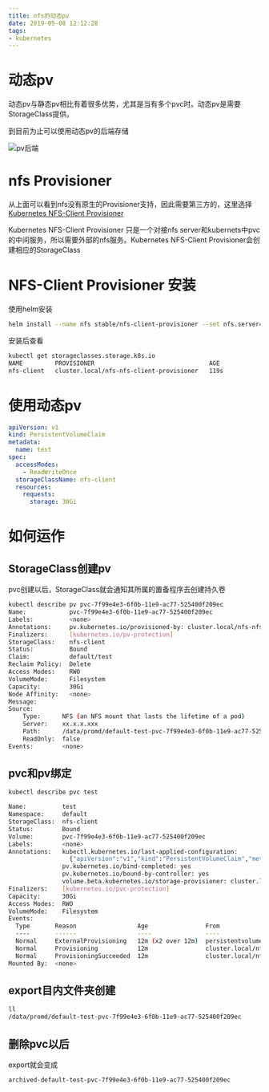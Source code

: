 ```yaml
---
title: nfs的动态pv
date: 2019-05-08 12:12:28
tags:
- kubernetes
---
```


# 动态pv

动态pv与静态pv相比有着很多优势，尤其是当有多个pvc时。动态pv是需要StorageClass提供。

<!--more-->

到目前为止可以使用动态pv的后端存储

![pv后端](https://qiniu.li-rui.top/pv后端.png)

# nfs Provisioner

从上面可以看到nfs没有原生的Provisioner支持，因此需要第三方的，这里选择[Kubernetes NFS-Client Provisioner](https://github.com/kubernetes-incubator/external-storage/tree/master/nfs-client)

Kubernetes NFS-Client Provisioner 只是一个对接nfs server和kubernets中pvc的中间服务，所以需要外部的nfs服务。Kubernetes NFS-Client Provisioner会创建相应的StorageClass

# NFS-Client Provisioner 安装

使用helm安装

```bash
helm install --name nfs stable/nfs-client-provisioner --set nfs.server=x.x.x.x --set storageClass.defaultClass=true --set nfs.path=/xxx
```

安装后查看

```bash
kubectl get storageclasses.storage.k8s.io
NAME         PROVISIONER                                AGE
nfs-client   cluster.local/nfs-nfs-client-provisioner   119s
```

# 使用动态pv

```yaml
apiVersion: v1
kind: PersistentVolumeClaim
metadata:
  name: test
spec:
  accessModes:
    - ReadWriteOnce
  storageClassName: nfs-client
  resources:
    requests:
      storage: 30Gi
```

# 如何运作

## StorageClass创建pv

pvc创建以后，StorageClass就会通知其所属的置备程序去创建持久卷

```bash
kubectl describe pv pvc-7f99e4e3-6f0b-11e9-ac77-525400f209ec
Name:            pvc-7f99e4e3-6f0b-11e9-ac77-525400f209ec
Labels:          <none>
Annotations:     pv.kubernetes.io/provisioned-by: cluster.local/nfs-nfs-client-provisioner
Finalizers:      [kubernetes.io/pv-protection]
StorageClass:    nfs-client
Status:          Bound
Claim:           default/test
Reclaim Policy:  Delete
Access Modes:    RWO
VolumeMode:      Filesystem
Capacity:        30Gi
Node Affinity:   <none>
Message:
Source:
    Type:      NFS (an NFS mount that lasts the lifetime of a pod)
    Server:    xx.x.x.xxx
    Path:      /data/promd/default-test-pvc-7f99e4e3-6f0b-11e9-ac77-525400f209ec
    ReadOnly:  false
Events:        <none>
```

## pvc和pv绑定

```bash
kubectl describe pvc test

Name:          test
Namespace:     default
StorageClass:  nfs-client
Status:        Bound
Volume:        pvc-7f99e4e3-6f0b-11e9-ac77-525400f209ec
Labels:        <none>
Annotations:   kubectl.kubernetes.io/last-applied-configuration:
                 {"apiVersion":"v1","kind":"PersistentVolumeClaim","metadata":{"annotations":{},"name":"test","namespace":"default"},"spec":{"accessModes":...
               pv.kubernetes.io/bind-completed: yes
               pv.kubernetes.io/bound-by-controller: yes
               volume.beta.kubernetes.io/storage-provisioner: cluster.local/nfs-nfs-client-provisioner
Finalizers:    [kubernetes.io/pvc-protection]
Capacity:      30Gi
Access Modes:  RWO
VolumeMode:    Filesystem
Events:
  Type       Reason                 Age                From                                                                                                                       Message
  ----       ------                 ----               ----                                                                                                                       -------
  Normal     ExternalProvisioning   12m (x2 over 12m)  persistentvolume-controller                                                                                                waiting for a volume to be created, either by external provisioner "cluster.local/nfs-nfs-client-provisioner" or manually created by system administrator
  Normal     Provisioning           12m                cluster.local/nfs-nfs-client-provisioner_nfs-nfs-client-provisioner-669946879f-9992k_d428a097-6efe-11e9-b1c8-e29fe073b21b  External provisioner is provisioning volume for claim "default/test"
  Normal     ProvisioningSucceeded  12m                cluster.local/nfs-nfs-client-provisioner_nfs-nfs-client-provisioner-669946879f-9992k_d428a097-6efe-11e9-b1c8-e29fe073b21b  Successfully provisioned volume pvc-7f99e4e3-6f0b-11e9-ac77-525400f209ec
Mounted By:  <none>
```

## export目内文件夹创建

```bash
ll
/data/promd/default-test-pvc-7f99e4e3-6f0b-11e9-ac77-525400f209ec
```

## 删除pvc以后

export就会变成

```bash
archived-default-test-pvc-7f99e4e3-6f0b-11e9-ac77-525400f209ec
```


